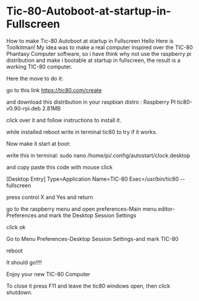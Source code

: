 # Tic-80-Autoboot-at-startup-in-Fullscreen
How to make Tic-80 Autoboot at startup in Fullscreen
Hello Here is Toolkitman!
My idea was to make a real computer inspired over the TIC-80 Phantasy Computer software,
so i have think why not use the raspberry pi distribution and make i bootable at startup 
in fullscreen, the result is a working TIC-80 computer.

Here the move to do it:

go to this link https://tic80.com/create

and download this distribution in your raspbian distro : Raspberry PI	tic80-v0.90-rpi.deb	2.81MB

click over it and follow instructions to install it.

while installed reboot write in terminal tic80 to try if it works.

Now make it start at boot:


write this in terminal: sudo nano /home/pi/.config/autostart/clock.desktop

and copy paste this code with mouse click 

[Desktop Entry]
Type=Application
Name=TIC-80
Exec=/usr/bin/tic80 --fullscreen

press control X and Yes and return

go to the raspberry menu and open preferences-Main menu editor-Preferences and mark the Desktop Session Settings

click ok

Go to Menu Preferences-Desktop Session Settings-and mark TIC-80


reboot

It should go!!!!

Enjoy your new TIC-80 Computer

To close it press F11 and leave the tic80 windows open, then click shutdown.




